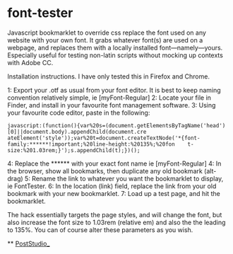 # font-tester

Javascript bookmarklet to override css replace the font used on any website with your own font. It grabs whatever font(s) are used on a webpage, and replaces them with a locally installed font—namely—yours. Especially useful for testing non-latin scripts without mocking up contexts with Adobe CC.

Installation instructions. I have only tested this in Firefox and Chrome.

1: Export your .otf as usual from your font editor. It is best to keep naming convention relatively simple, ie [myFont-Regular]
2: Locate your file in Finder, and install in your favourite font management software. 
3: Using your favourite code editor, paste in the following:

    javascript:(function(){var%20s=(document.getElementsByTagName('head')[0]||document.body).appendChild(document.cre    ateElement('style'));var%20t=document.createTextNode('*{font-family:******!important;%20line-height:%20135%;%20fon    t-size:%201.03rem;}');s.appendChild(t);})();


4: Replace the ****** with your exact font name ie [myFont-Regular]
4: In the browser, show all bookmarks, then duplicate any old bookmark (alt-drag)
5: Rename the link to whatever you want the bookmarklet to display, ie FontTester. 
6: In the location (link) field, replace the link from your old bookmark with your new bookmarklet.
7: Load up a test page, and hit the bookmarklet.

The hack essentially targets the page styles, and will change the font, but also increase the font size to 1.03rem (relative em) and also the the leading to 135%. You can of course alter these parameters as you wish.

** [PostStudio_](https://twitter.com/PostStudio_)

